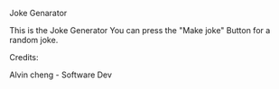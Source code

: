 Joke Genarator

This is the Joke Generator You can press the "Make joke" Button for a random joke.

Credits:

Alvin cheng - Software Dev

